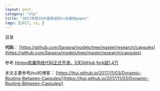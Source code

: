 ```yaml
---
layout: post
category: "nlp"
title: "2017年度10大值得读的cv方面的paper"
tags: [2017, cv, ]
---
```


目录

<!-- TOC -->


<!-- /TOC -->

**代码**：
[https://github.com/Sarasra/models/tree/master/research/capsules](https://github.com/Sarasra/models/tree/master/research/capsules)

参考 [Hinton胶囊网络代码正式开源，5天GitHub fork超1.4万](https://mp.weixin.qq.com/s?__biz=MzI3MTA0MTk1MA==&mid=2652012657&idx=1&sn=6e7c8bb25d41e7c73682fc6e539c0e1c&chksm=f121f480c6567d969b1e48f649665d8c5d5122559641b944f37535846c77f645e9f435189b3d&mpshare=1&scene=1&srcid=0201iw6QfDNUP6ejcN6Cp4L5&pass_ticket=qs99iMGY1jAAqC7Y%2F5bWFAKdSVWrNCDdPaLjWTEyZ612ZoU1cwNmbIOusMI23vOr#rd)


本文主要参考jhui的博客：
[https://jhui.github.io/2017/11/03/Dynamic-Routing-Between-Capsules/](https://jhui.github.io/2017/11/03/Dynamic-Routing-Between-Capsules/)

